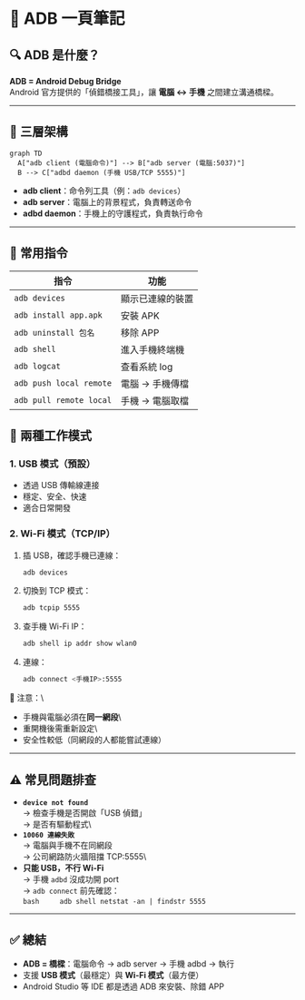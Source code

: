 # 📘 ADB 一頁筆記

## 🔍 ADB 是什麼？

**ADB = Android Debug Bridge**\
Android 官方提供的「偵錯橋接工具」，讓 **電腦 ↔ 手機**
之間建立溝通橋樑。

------------------------------------------------------------------------

## 🧩 三層架構

``` mermaid
graph TD
  A["adb client (電腦命令)"] --> B["adb server (電腦:5037)"]
  B --> C["adbd daemon (手機 USB/TCP 5555)"]
```

-   **adb client**：命令列工具（例：`adb devices`）
-   **adb server**：電腦上的背景程式，負責轉送命令
-   **adbd daemon**：手機上的守護程式，負責執行命令

------------------------------------------------------------------------

## 🔧 常用指令

| 指令                   | 功能             |
|------------------------|------------------|
| `adb devices`          | 顯示已連線的裝置 |
| `adb install app.apk`  | 安裝 APK         |
| `adb uninstall 包名`   | 移除 APP         |
| `adb shell`            | 進入手機終端機   |
| `adb logcat`           | 查看系統 log     |
| `adb push local remote`| 電腦 → 手機傳檔  |
| `adb pull remote local`| 手機 → 電腦取檔  |

## 🔌 兩種工作模式

### 1. USB 模式（預設）

-   透過 USB 傳輸線連接
-   穩定、安全、快速
-   適合日常開發

### 2. Wi-Fi 模式（TCP/IP）

1.  插 USB，確認手機已連線：

    ``` bash
    adb devices
    ```

2.  切換到 TCP 模式：

    ``` bash
    adb tcpip 5555
    ```

3.  查手機 Wi-Fi IP：

    ``` bash
    adb shell ip addr show wlan0
    ```

4.  連線：

    ``` bash
    adb connect <手機IP>:5555
    ```

📌 注意：\
- 手機與電腦必須在**同一網段**\
- 重開機後需重新設定\
- 安全性較低（同網段的人都能嘗試連線）

------------------------------------------------------------------------

## ⚠️ 常見問題排查

-   **`device not found`**\
    → 檢查手機是否開啟「USB 偵錯」\
    → 是否有驅動程式\
-   **`10060 連線失敗`**\
    → 電腦與手機不在同網段\
    → 公司網路防火牆阻擋 TCP:5555\
-   **只能 USB，不行 Wi-Fi**\
    → 手機 `adbd` 沒成功開 port\
    → `adb connect` 前先確認：\
    `bash     adb shell netstat -an | findstr 5555`

------------------------------------------------------------------------

## ✅ 總結

-   **ADB = 橋樑**：電腦命令 → adb server → 手機 adbd → 執行
-   支援 **USB 模式**（最穩定）與 **Wi-Fi 模式**（最方便）
-   Android Studio 等 IDE 都是透過 ADB 來安裝、除錯 APP
